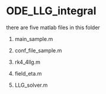 # ODE_LLG_integral
there are five matlab files in this folder
1. main_sample.m
2. conf_file_sample.m

3. rk4_4llg.m
4. field_eta.m
5. LLG_solver.m
